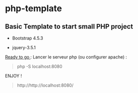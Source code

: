 # php-template
## Basic Template to start small PHP project

- Bootstrap 4.5.3

- jquery-3.5.1

<ins>Ready to go </ins>: Lancer le serveur php (ou configurer apache) : 

> php -S localhost:8080 

ENJOY ! 



> http://http://localhost:8080/
